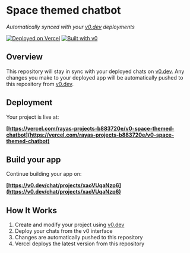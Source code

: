# Space themed chatbot

*Automatically synced with your [v0.dev](https://v0.dev) deployments*

[![Deployed on Vercel](https://img.shields.io/badge/Deployed%20on-Vercel-black?style=for-the-badge&logo=vercel)](https://vercel.com/rayas-projects-b883720e/v0-space-themed-chatbot)
[![Built with v0](https://img.shields.io/badge/Built%20with-v0.dev-black?style=for-the-badge)](https://v0.dev/chat/projects/xaoVUqaNzp6)

## Overview

This repository will stay in sync with your deployed chats on [v0.dev](https://v0.dev).
Any changes you make to your deployed app will be automatically pushed to this repository from [v0.dev](https://v0.dev).

## Deployment

Your project is live at:

**[https://vercel.com/rayas-projects-b883720e/v0-space-themed-chatbot](https://vercel.com/rayas-projects-b883720e/v0-space-themed-chatbot)**

## Build your app

Continue building your app on:

**[https://v0.dev/chat/projects/xaoVUqaNzp6](https://v0.dev/chat/projects/xaoVUqaNzp6)**

## How It Works

1. Create and modify your project using [v0.dev](https://v0.dev)
2. Deploy your chats from the v0 interface
3. Changes are automatically pushed to this repository
4. Vercel deploys the latest version from this repository